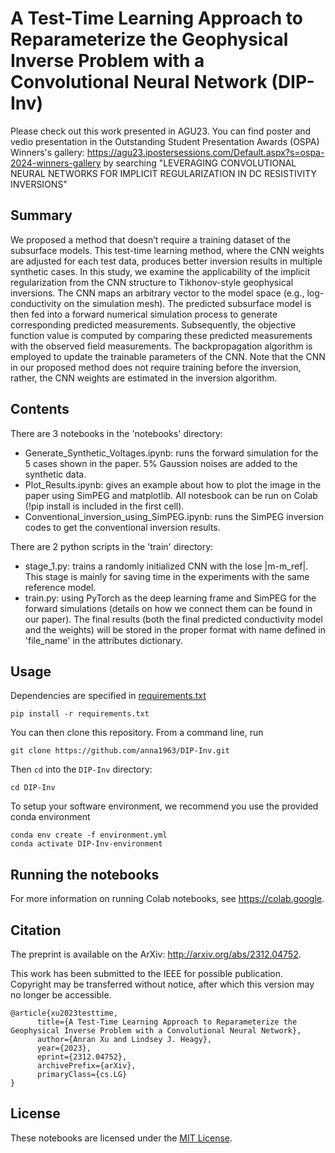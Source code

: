 # A Test-Time Learning Approach to Reparameterize the Geophysical Inverse Problem with a Convolutional Neural Network (DIP-Inv)

Please check out this work presented in AGU23. You can find poster and vedio presentation in the Outstanding Student Presentation Awards (OSPA) Winners's gallery: https://agu23.ipostersessions.com/Default.aspx?s=ospa-2024-winners-gallery by searching "LEVERAGING CONVOLUTIONAL NEURAL NETWORKS FOR IMPLICIT REGULARIZATION IN DC RESISTIVITY INVERSIONS"

## Summary
We proposed a method that doesn’t require a training dataset of the subsurface models. This test-time learning method, where the CNN weights are adjusted for each test data, produces better inversion results in multiple synthetic cases. 
In this study, we examine the applicability of the implicit regularization from the CNN structure to Tikhonov-style geophysical inversions. The CNN maps an arbitrary vector to the model space (e.g., log-conductivity on the simulation mesh). 
The predicted subsurface model is then fed into a forward numerical simulation process to generate corresponding predicted measurements. 
Subsequently, the objective function value is computed by comparing these predicted measurements with the observed field measurements. 
The backpropagation algorithm is employed to update the trainable parameters of the CNN. 
Note that the CNN in our proposed method does not require training before the inversion, rather, the CNN weights are estimated in the inversion algorithm.

## Contents
There are 3 notebooks in the 'notebooks' directory:
- Generate_Synthetic_Voltages.ipynb: runs the forward simulation for the 5 cases shown in the paper. 5% Gaussion noises are added to the synthetic data. 
- Plot_Results.ipynb: gives an example about how to plot the image in the paper using SimPEG and matplotlib.
All notesbook can be run on Colab (!pip install is included in the first cell).
- Conventional_inversion_using_SimPEG.ipynb: runs the SimPEG inversion codes to get the conventional inversion results.

There are 2 python scripts in the 'train' directory:
- stage_1.py: trains a randomly initialized CNN with the lose |m-m_ref|. This stage is mainly for saving time in the experiments with the same reference model.
- train.py: using PyTorch as the deep learning frame and SimPEG for the forward simulations (details on how we connect them can be found in our paper). 
The final results (both the final predicted conductivity model and the weights) will be stored in the proper format with name defined in 'file_name' in the attributes dictionary.

## Usage

Dependencies are specified in [requirements.txt](/requirements.txt)

```
pip install -r requirements.txt
```
You can then clone this repository. From a command line, run

```
git clone https://github.com/anna1963/DIP-Inv.git
```

Then `cd` into the `DIP-Inv` directory:

```
cd DIP-Inv
```

To setup your software environment, we recommend you use the provided conda environment

```
conda env create -f environment.yml
conda activate DIP-Inv-environment
```
## Running the notebooks

For more information on running Colab notebooks, see https://colab.google.

## Citation

The preprint is available on the ArXiv: http://arxiv.org/abs/2312.04752.

This work has been submitted to the IEEE for possible publication. Copyright may be transferred without notice, after which this version may no longer be accessible.

```
@article{xu2023testtime,
      title={A Test-Time Learning Approach to Reparameterize the Geophysical Inverse Problem with a Convolutional Neural Network}, 
      author={Anran Xu and Lindsey J. Heagy},
      year={2023},
      eprint={2312.04752},
      archivePrefix={arXiv},
      primaryClass={cs.LG}
}
```

## License
These notebooks are licensed under the [MIT License](/LICENSE).
